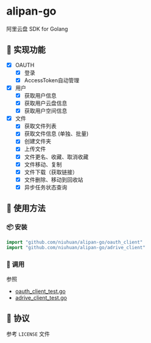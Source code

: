 alipan-go
=========

阿里云盘 SDK for Golang

## 🚀 实现功能

- [x] OAUTH
    - [x] 登录
    - [x] AccessToken自动管理
- [x] 用户
    - [x] 获取用户信息
    - [x] 获取用户云盘信息
    - [x] 获取用户空间信息
- [x] 文件
    - [x] 获取文件列表
    - [x] 获取文件信息 (单独、批量)
    - [x] 创建文件夹
    - [x] 上传文件
    - [x] 文件更名、收藏、取消收藏
    - [x] 文件移动、复制
    - [x] 文件下载（获取链接）
    - [x] 文件删除、移动到回收站
    - [x] 异步任务状态查询

## 📖 使用方法

### 📦 安装

```go
import "github.com/niuhuan/alipan-go/oauth_client"
import "github.com/niuhuan/alipan-go/adrive_client"
```

### 📃 调用

参照
- [oauth_client_test.go](oauth_client/oauth_client_test.go)
- [adrive_client_test.go](adrive_client/adrive_client_test.go)

## 📕 协议

参考 `LICENSE` 文件
